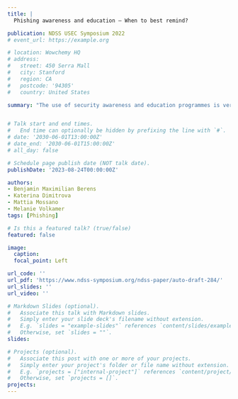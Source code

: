 ```yaml
---
title: | 
  Phishing awareness and education – When to best remind?

publication: NDSS USEC Symposium 2022
# event_url: https://example.org

# location: Wowchemy HQ
# address:
#   street: 450 Serra Mall
#   city: Stanford
#   region: CA
#   postcode: '94305'
#   country: United States

summary: "The use of security awareness and education programmes is very common in organisations. But how effective are they over time? Some initial research on this question is, among others, the extensive study of Reinheimer et al. [74] that measured effectiveness at several time intervals. Their research found still significantly better results than before the awareness program after four months, but no longer after six months. This left open a two months interval for the reminder. The contribution of our paper is to study whether the reminder should be closer to four or six months. Thus, we measured effectiveness after five months. With still significant better results than before the programme after five months, we conclude that it is recommended to remind users more towards six months rather than already after five. However, we kindly invite the community to conduct more long-term studies, in different contexts, to confirm these findings."


# Talk start and end times.
#   End time can optionally be hidden by prefixing the line with `#`.
# date: '2030-06-01T13:00:00Z'
# date_end: '2030-06-01T15:00:00Z'
# all_day: false

# Schedule page publish date (NOT talk date).
publishDate: '2023-08-24T00:00:00Z'

authors:
- Benjamin Maximilian Berens
- Katerina Dimitrova
- Mattia Mossano
- Melanie Volkamer
tags: [Phishing]

# Is this a featured talk? (true/false)
featured: false

image:
  caption: 
  focal_point: Left

url_code: ''
url_pdf: 'https://www.ndss-symposium.org/ndss-paper/auto-draft-284/'
url_slides: ''
url_video: ''

# Markdown Slides (optional).
#   Associate this talk with Markdown slides.
#   Simply enter your slide deck's filename without extension.
#   E.g. `slides = "example-slides"` references `content/slides/example-slides.md`.
#   Otherwise, set `slides = ""`.
slides:

# Projects (optional).
#   Associate this post with one or more of your projects.
#   Simply enter your project's folder or file name without extension.
#   E.g. `projects = ["internal-project"]` references `content/project/deep-learning/index.md`.
#   Otherwise, set `projects = []`.
projects:
---
```


<!-- Slides can be added in a few ways:

- **Create** slides using Wowchemy's [_Slides_](https://docs.hugoblox.com/managing-content/#create-slides) feature and link using `slides` parameter in the front matter of the talk file
- **Upload** an existing slide deck to `static/` and link using `url_slides` parameter in the front matter of the talk file
- **Embed** your slides (e.g. Google Slides) or presentation video on this page using [shortcodes](https://docs.hugoblox.com/writing-markdown-latex/).

Further event details, including page elements such as image galleries, can be added to the body of this page. -->
